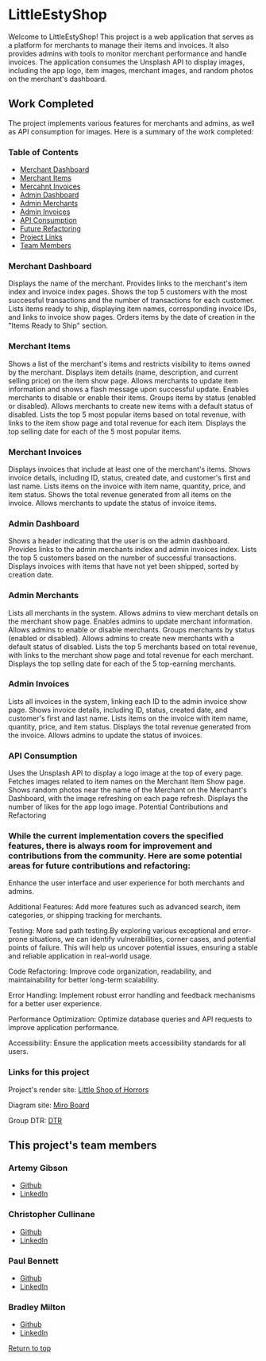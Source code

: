 <a name="top"></a>
# LittleEstyShop

Welcome to LittleEstyShop! This project is a web application that serves as a platform for merchants to manage their items and invoices. It also provides admins with tools to monitor merchant performance and handle invoices. The application consumes the Unsplash API to display images, including the app logo, item images, merchant images, and random photos on the merchant's dashboard.

## Work Completed
The project implements various features for merchants and admins, as well as API consumption for images. Here is a summary of the work completed:

### Table of Contents

- [Merchant Dashboard](#section-1)
- [Merchant Items](#section-2)
- [Mercahnt Invoices](#section-3)
- [Admin Dashboard](#section-4)
- [Admin Merchants](#section-5)
- [Admin Invoices](#section-6)
- [API Consumption](#section-7)
- [Future Refactoring](#section-8)
- [Project Links](#section-9)
- [Team Members](#section-10)


### Merchant Dashboard
<a name="section-1"></a>
Displays the name of the merchant.
Provides links to the merchant's item index and invoice index pages.
Shows the top 5 customers with the most successful transactions and the number of transactions for each customer.
Lists items ready to ship, displaying item names, corresponding invoice IDs, and links to invoice show pages.
Orders items by the date of creation in the "Items Ready to Ship" section.

### Merchant Items
<a name="section-2"></a>
Shows a list of the merchant's items and restricts visibility to items owned by the merchant.
Displays item details (name, description, and current selling price) on the item show page.
Allows merchants to update item information and shows a flash message upon successful update.
Enables merchants to disable or enable their items.
Groups items by status (enabled or disabled).
Allows merchants to create new items with a default status of disabled.
Lists the top 5 most popular items based on total revenue, with links to the item show page and total revenue for each item.
Displays the top selling date for each of the 5 most popular items.

### Merchant Invoices
<a name="section-3"></a>
Displays invoices that include at least one of the merchant's items.
Shows invoice details, including ID, status, created date, and customer's first and last name.
Lists items on the invoice with item name, quantity, price, and item status.
Shows the total revenue generated from all items on the invoice.
Allows merchants to update the status of invoice items.

### Admin Dashboard
<a name="section-4"></a>
Shows a header indicating that the user is on the admin dashboard.
Provides links to the admin merchants index and admin invoices index.
Lists the top 5 customers based on the number of successful transactions.
Displays invoices with items that have not yet been shipped, sorted by creation date.

### Admin Merchants
<a name="section-5"></a>
Lists all merchants in the system.
Allows admins to view merchant details on the merchant show page.
Enables admins to update merchant information.
Allows admins to enable or disable merchants.
Groups merchants by status (enabled or disabled).
Allows admins to create new merchants with a default status of disabled.
Lists the top 5 merchants based on total revenue, with links to the merchant show page and total revenue for each merchant.
Displays the top selling date for each of the 5 top-earning merchants.

### Admin Invoices
<a name="section-6"></a>
Lists all invoices in the system, linking each ID to the admin invoice show page.
Shows invoice details, including ID, status, created date, and customer's first and last name.
Lists items on the invoice with item name, quantity, price, and item status.
Displays the total revenue generated from the invoice.
Allows admins to update the status of invoices.

### API Consumption
<a name="section-7"></a>
Uses the Unsplash API to display a logo image at the top of every page.
Fetches images related to item names on the Merchant Item Show page.
Shows random photos near the name of the Merchant on the Merchant's Dashboard, with the image refreshing on each page refresh.
Displays the number of likes for the app logo image.
Potential Contributions and Refactoring


### While the current implementation covers the specified features, there is always room for improvement and contributions from the community. Here are some potential areas for future contributions and refactoring:
<a name="section-8"></a>
Enhance the user interface and user experience for both merchants and admins.

Additional Features: Add more features such as advanced search, item categories, or shipping tracking for merchants.

Testing: More sad path testing.By exploring various exceptional and error-prone situations, we can identify vulnerabilities, 
corner cases, and potential points of failure. This will help us uncover potential issues, ensuring a stable and reliable 
application in real-world usage.

Code Refactoring: Improve code organization, readability, and maintainability for better long-term scalability.

Error Handling: Implement robust error handling and feedback mechanisms for a better user experience.

Performance Optimization: Optimize database queries and API requests to improve application performance.

Accessibility: Ensure the application meets accessibility standards for all users.

### Links for this project
<a name="section-9"></a>
Project's render site: [Little Shop of Horrors](https://little-shop-7-yuoe.onrender.com)

Diagram site: [Miro Board](https://miro.com/app/board/uXjVMz5suwQ=/)

Group DTR: [DTR](https://docs.google.com/document/d/1rITzHzPoXYcNLyEDX3FQwvB98AbPXOpPaZ0PCDH7Foo/edit)

## This project's team members
<a name="section-10"></a>
### Artemy Gibson
- [Github](https://github.com/algibson1)
- [LinkedIn](https://www.linkedin.com/in/artemy-gibson/)

### Christopher Cullinane
- [Github](https://github.com/topher-nullset)
- [LinkedIn](https://www.linkedin.com/in/chris-cullinane-be/)

### Paul Bennett
- [Github](https://github.com/pcbennett108)
- [LinkedIn](https://www.linkedin.com/in/paul-bennett-388540279/)

### Bradley Milton
- [Github](https://github.com/brad2412)
- [LinkedIn](https://www.linkedin.com/in/bradley-milton-01a814132/)


[Return to top](#top)
